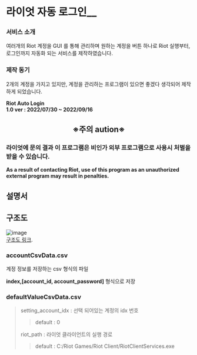 # 라이엇 자동 로그인__  

### 서비스 소개
여러개의 Riot 계정을 GUI 를 통해 관리하며 원하는 계정을 버튼 하나로 Riot 실행부터, 로그인까지 자동화 되는 서비스를 제작하였습니다.

### 제작 동기  
2개의 계정을 가지고 있지만, 계정을 관리하는 프로그램이 있으면 좋겠다 생각되어 제작하게 되었습니다.  
  
__Riot Auto Login__  
__1.0 ver : 2022/07/30 ~ 2022/09/16__  
## <center> ※주의 aution※ </center>
### 라이엇에 문의 결과 이 프로그램은 비인가 외부 프로그램으로 사용시 처벌을 받을 수 있습니다.  
__As a result of contacting Riot, use of this program as an unauthorized external program may result in penalties.__
## 설명서

## 구조도  
![image](https://github.com/user-attachments/assets/bea2af41-6095-418f-9248-7e1b53f28131)  
[구조도 링크](https://gitmind.com/app/doc/5r1i53wv0l).

### accountCsvData.csv  
계정 정보를 저장하는 csv 형식의 파일

__index,[account_id, account_password]__ 형식으로 저장

### defaultValueCsvData.csv
> setting_account_idx : 선택 되어있는 계정의 idx 번호  
> > default : 0  
> 
> riot_path : 라이엇 클라이언트의 실행 경로  
> > default : C:/Riot Games/Riot Client/RiotClientServices.exe  
